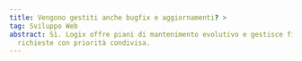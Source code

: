 ```yaml
---
title: Vengono gestiti anche bugfix e aggiornamenti? >
tag: Sviluppo Web
abstract: Sì. Logix offre piani di mantenimento evolutivo e gestisce fix e nuove
  richieste con priorità condivisa.
---
```

